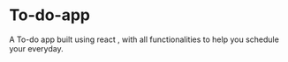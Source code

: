# To-do-app
A To-do app built using react , with all functionalities to help you schedule your everyday.
